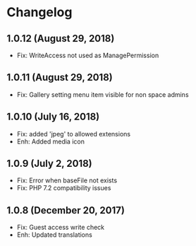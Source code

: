 Changelog
=========
1.0.12  (August 29, 2018)
---------------------
- Fix: WriteAccess not used as ManagePermission

1.0.11  (August 29, 2018)
---------------------
- Fix: Gallery setting menu item visible for non space admins

1.0.10  (July 16, 2018)
---------------------
- Fix: added 'jpeg' to allowed extensions
- Enh: Added media icon


1.0.9  (July 2, 2018)
---------------------
- Fix: Error when baseFile not exists
- Fix: PHP 7.2 compatibility issues


1.0.8  (December 20, 2017)
---------------------------

- Fix: Guest access write check
- Enh: Updated translations


